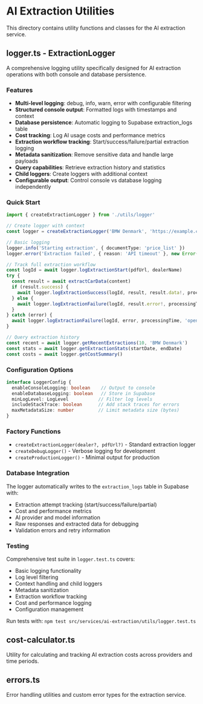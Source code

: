 # AI Extraction Utilities

This directory contains utility functions and classes for the AI extraction service.

## logger.ts - ExtractionLogger

A comprehensive logging utility specifically designed for AI extraction operations with both console and database persistence.

### Features

- **Multi-level logging**: debug, info, warn, error with configurable filtering
- **Structured console output**: Formatted logs with timestamps and context
- **Database persistence**: Automatic logging to Supabase extraction_logs table
- **Cost tracking**: Log AI usage costs and performance metrics  
- **Extraction workflow tracking**: Start/success/failure/partial extraction logging
- **Metadata sanitization**: Remove sensitive data and handle large payloads
- **Query capabilities**: Retrieve extraction history and statistics
- **Child loggers**: Create loggers with additional context
- **Configurable output**: Control console vs database logging independently

### Quick Start

```typescript
import { createExtractionLogger } from './utils/logger'

// Create logger with context
const logger = createExtractionLogger('BMW Denmark', 'https://example.com/prices.pdf')

// Basic logging
logger.info('Starting extraction', { documentType: 'price_list' })
logger.error('Extraction failed', { reason: 'API timeout' }, new Error('Timeout'))

// Track full extraction workflow
const logId = await logger.logExtractionStart(pdfUrl, dealerName)
try {
  const result = await extractCarData(content)
  if (result.success) {
    await logger.logExtractionSuccess(logId, result, result.data!, processingTime)
  } else {
    await logger.logExtractionFailure(logId, result.error!, processingTime, 'openai')
  }
} catch (error) {
  await logger.logExtractionFailure(logId, error, processingTime, 'openai')
}

// Query extraction history
const recent = await logger.getRecentExtractions(10, 'BMW Denmark')
const stats = await logger.getExtractionStats(startDate, endDate)
const costs = await logger.getCostSummary()
```

### Configuration Options

```typescript
interface LoggerConfig {
  enableConsoleLogging: boolean    // Output to console
  enableDatabaseLogging: boolean   // Store in Supabase
  minLogLevel: LogLevel           // Filter log levels
  includeStackTrace: boolean      // Add stack traces for errors
  maxMetadataSize: number         // Limit metadata size (bytes)
}
```

### Factory Functions

- `createExtractionLogger(dealer?, pdfUrl?)` - Standard extraction logger
- `createDebugLogger()` - Verbose logging for development
- `createProductionLogger()` - Minimal output for production

### Database Integration

The logger automatically writes to the `extraction_logs` table in Supabase with:

- Extraction attempt tracking (start/success/failure/partial)
- Cost and performance metrics
- AI provider and model information
- Raw responses and extracted data for debugging
- Validation errors and retry information

### Testing

Comprehensive test suite in `logger.test.ts` covers:

- Basic logging functionality
- Log level filtering
- Context handling and child loggers
- Metadata sanitization
- Extraction workflow tracking
- Cost and performance logging
- Configuration management

Run tests with: `npm test src/services/ai-extraction/utils/logger.test.ts`

## cost-calculator.ts

Utility for calculating and tracking AI extraction costs across providers and time periods.

## errors.ts 

Error handling utilities and custom error types for the extraction service.
